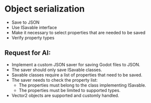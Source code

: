 # Object serialization

- Save to JSON
- Use ISavable interface
- Make it necessary to select properties that are needed to be saved
- Verify property types

## Request for AI:

- Implement a custom JSON saver for saving Godot files to JSON.
- The saver should only save ISavable classes.
- Savable classes require a list of properties that need to be saved.
- The saver needs to check the property list:
    - The properties must belong to the class implementing ISavable.
    - The properties must be limited to supported types.
- Vector2 objects are supported and customly handled.
